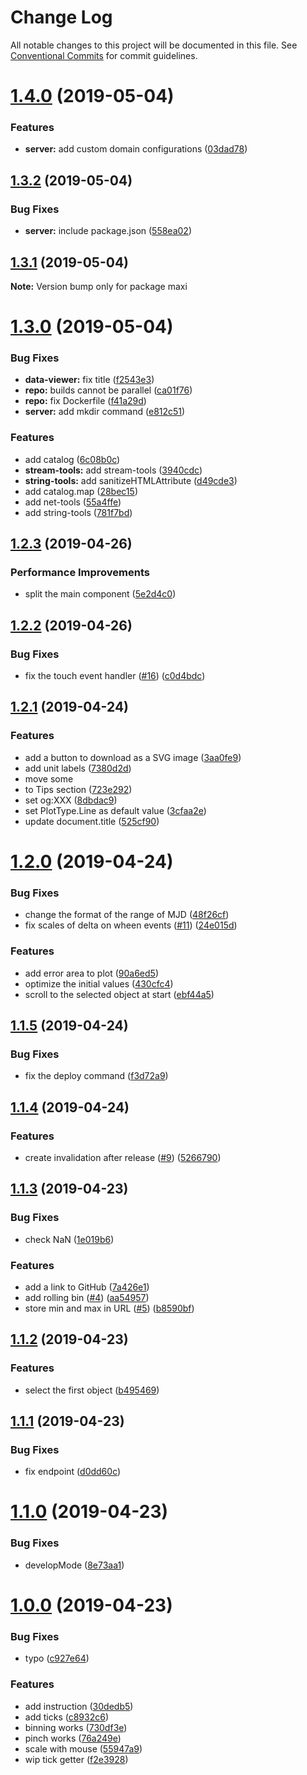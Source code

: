 # Change Log

All notable changes to this project will be documented in this file.
See [Conventional Commits](https://conventionalcommits.org) for commit guidelines.

# [1.4.0](https://github.com/kei-ito/maxi/compare/v1.3.2...v1.4.0) (2019-05-04)


### Features

* **server:** add custom domain configurations ([03dad78](https://github.com/kei-ito/maxi/commit/03dad78))





## [1.3.2](https://github.com/kei-ito/maxi/compare/v1.3.1...v1.3.2) (2019-05-04)


### Bug Fixes

* **server:** include package.json ([558ea02](https://github.com/kei-ito/maxi/commit/558ea02))





## [1.3.1](https://github.com/kei-ito/maxi/compare/v1.3.0...v1.3.1) (2019-05-04)

**Note:** Version bump only for package maxi





# [1.3.0](https://github.com/kei-ito/maxi/compare/v1.2.3...v1.3.0) (2019-05-04)


### Bug Fixes

* **data-viewer:** fix title ([f2543e3](https://github.com/kei-ito/maxi/commit/f2543e3))
* **repo:** builds cannot be parallel ([ca01f76](https://github.com/kei-ito/maxi/commit/ca01f76))
* **repo:** fix Dockerfile ([f41a29d](https://github.com/kei-ito/maxi/commit/f41a29d))
* **server:** add mkdir command ([e812c51](https://github.com/kei-ito/maxi/commit/e812c51))


### Features

* add catalog ([6c08b0c](https://github.com/kei-ito/maxi/commit/6c08b0c))
* **stream-tools:** add stream-tools ([3940cdc](https://github.com/kei-ito/maxi/commit/3940cdc))
* **string-tools:** add sanitizeHTMLAttribute ([d49cde3](https://github.com/kei-ito/maxi/commit/d49cde3))
* add catalog.map ([28bec15](https://github.com/kei-ito/maxi/commit/28bec15))
* add net-tools ([55a4ffe](https://github.com/kei-ito/maxi/commit/55a4ffe))
* add string-tools ([781f7bd](https://github.com/kei-ito/maxi/commit/781f7bd))





<a name="1.2.3"></a>
## [1.2.3](https://github.com/kei-ito/maxi/compare/v1.2.2...v1.2.3) (2019-04-26)


### Performance Improvements

* split the main component ([5e2d4c0](https://github.com/kei-ito/maxi/commit/5e2d4c0))



<a name="1.2.2"></a>
## [1.2.2](https://github.com/kei-ito/maxi/compare/v1.2.1...v1.2.2) (2019-04-26)


### Bug Fixes

* fix the touch event handler ([#16](https://github.com/kei-ito/maxi/issues/16)) ([c0d4bdc](https://github.com/kei-ito/maxi/commit/c0d4bdc))



<a name="1.2.1"></a>
## [1.2.1](https://github.com/kei-ito/maxi/compare/v1.2.0...v1.2.1) (2019-04-24)


### Features

* add a button to download as a SVG image ([3aa0fe9](https://github.com/kei-ito/maxi/commit/3aa0fe9))
* add unit labels ([7380d2d](https://github.com/kei-ito/maxi/commit/7380d2d))
* move some <li> to Tips section ([723e292](https://github.com/kei-ito/maxi/commit/723e292))
* set og:XXX ([8dbdac9](https://github.com/kei-ito/maxi/commit/8dbdac9))
* set PlotType.Line as default value ([3cfaa2e](https://github.com/kei-ito/maxi/commit/3cfaa2e))
* update document.title ([525cf90](https://github.com/kei-ito/maxi/commit/525cf90))



<a name="1.2.0"></a>
# [1.2.0](https://github.com/kei-ito/maxi/compare/v1.1.5...v1.2.0) (2019-04-24)


### Bug Fixes

* change the format of the range of MJD ([48f26cf](https://github.com/kei-ito/maxi/commit/48f26cf))
* fix scales of delta on wheen events ([#11](https://github.com/kei-ito/maxi/issues/11)) ([24e015d](https://github.com/kei-ito/maxi/commit/24e015d))


### Features

* add error area to plot ([90a6ed5](https://github.com/kei-ito/maxi/commit/90a6ed5))
* optimize the initial values ([430cfc4](https://github.com/kei-ito/maxi/commit/430cfc4))
* scroll to the selected object at start ([ebf44a5](https://github.com/kei-ito/maxi/commit/ebf44a5))



<a name="1.1.5"></a>
## [1.1.5](https://github.com/kei-ito/maxi/compare/v1.1.4...v1.1.5) (2019-04-24)


### Bug Fixes

* fix the deploy command ([f3d72a9](https://github.com/kei-ito/maxi/commit/f3d72a9))



<a name="1.1.4"></a>
## [1.1.4](https://github.com/kei-ito/maxi/compare/v1.1.3...v1.1.4) (2019-04-24)


### Features

* create invalidation after release ([#9](https://github.com/kei-ito/maxi/issues/9)) ([5266790](https://github.com/kei-ito/maxi/commit/5266790))



<a name="1.1.3"></a>
## [1.1.3](https://github.com/kei-ito/maxi/compare/v1.1.2...v1.1.3) (2019-04-23)


### Bug Fixes

* check NaN ([1e019b6](https://github.com/kei-ito/maxi/commit/1e019b6))


### Features

* add a link to GitHub ([7a426e1](https://github.com/kei-ito/maxi/commit/7a426e1))
* add rolling bin ([#4](https://github.com/kei-ito/maxi/issues/4)) ([aa54957](https://github.com/kei-ito/maxi/commit/aa54957))
* store min and max in URL ([#5](https://github.com/kei-ito/maxi/issues/5)) ([b8590bf](https://github.com/kei-ito/maxi/commit/b8590bf))



<a name="1.1.2"></a>
## [1.1.2](https://github.com/kei-ito/maxi/compare/v1.1.1...v1.1.2) (2019-04-23)


### Features

* select the first object ([b495469](https://github.com/kei-ito/maxi/commit/b495469))



<a name="1.1.1"></a>
## [1.1.1](https://github.com/kei-ito/maxi/compare/v1.1.0...v1.1.1) (2019-04-23)


### Bug Fixes

* fix endpoint ([d0dd60c](https://github.com/kei-ito/maxi/commit/d0dd60c))



<a name="1.1.0"></a>
# [1.1.0](https://github.com/kei-ito/maxi/compare/v1.0.0...v1.1.0) (2019-04-23)


### Bug Fixes

* developMode ([8e73aa1](https://github.com/kei-ito/maxi/commit/8e73aa1))



<a name="1.0.0"></a>
# [1.0.0](https://github.com/kei-ito/maxi/compare/730df3e...v1.0.0) (2019-04-23)


### Bug Fixes

* typo ([c927e64](https://github.com/kei-ito/maxi/commit/c927e64))


### Features

* add instruction ([30dedb5](https://github.com/kei-ito/maxi/commit/30dedb5))
* add ticks ([c8932c6](https://github.com/kei-ito/maxi/commit/c8932c6))
* binning works ([730df3e](https://github.com/kei-ito/maxi/commit/730df3e))
* pinch works ([76a249e](https://github.com/kei-ito/maxi/commit/76a249e))
* scale with mouse ([55947a9](https://github.com/kei-ito/maxi/commit/55947a9))
* wip tick getter ([f2e3928](https://github.com/kei-ito/maxi/commit/f2e3928))
